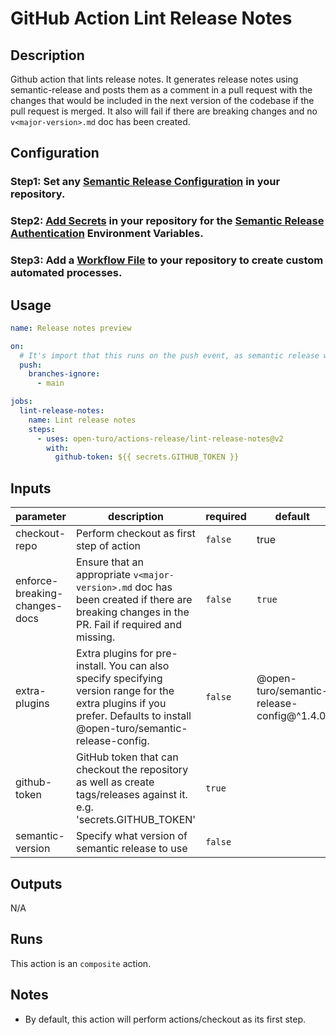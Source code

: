 # GitHub Action Lint Release Notes

## Description

Github action that lints release notes. It generates release notes using semantic-release and posts them as a comment in
a pull request with the changes that would be included in the next version of the codebase if the pull request is
merged. It also will fail if there are breaking changes and no `v<major-version>.md` doc has been created.

## Configuration

### Step1: Set any [Semantic Release Configuration](https://github.com/semantic-release/semantic-release/blob/master/docs/usage/configuration.md#configuration) in your repository.

### Step2: [Add Secrets](https://help.github.com/en/actions/configuring-and-managing-workflows/creating-and-storing-encrypted-secrets) in your repository for the [Semantic Release Authentication](https://github.com/semantic-release/semantic-release/blob/master/docs/usage/ci-configuration.md#authentication) Environment Variables.

### Step3: Add a [Workflow File](https://help.github.com/en/articles/workflow-syntax-for-github-actions) to your repository to create custom automated processes.

## Usage

```yaml
name: Release notes preview

on:
  # It's import that this runs on the push event, as semantic release will not run on pull_request events
  push:
    branches-ignore:
      - main

jobs:
  lint-release-notes:
    name: Lint release notes
    steps:
      - uses: open-turo/actions-release/lint-release-notes@v2
        with:
          github-token: ${{ secrets.GITHUB_TOKEN }}
```

## Inputs

| parameter                     | description                                                                                                                                                               | required | default                                   |
| ----------------------------- | ------------------------------------------------------------------------------------------------------------------------------------------------------------------------- | -------- | ----------------------------------------- |
| checkout-repo                 | Perform checkout as first step of action                                                                                                                                  | `false`  | true                                      |
| enforce-breaking-changes-docs | Ensure that an appropriate `v<major-version>.md` doc has been created if there are breaking changes in the PR. Fail if required and missing.                              | `false`  | `true`                                    |
| extra-plugins                 | Extra plugins for pre-install. You can also specify specifying version range for the extra plugins if you prefer. Defaults to install @open-turo/semantic-release-config. | `false`  | @open-turo/semantic-release-config@^1.4.0 |
| github-token                  | GitHub token that can checkout the repository as well as create tags/releases against it. e.g. 'secrets.GITHUB_TOKEN'                                                     | `true`   |                                           |
| semantic-version              | Specify what version of semantic release to use                                                                                                                           | `false`  |                                           |

## Outputs

N/A

## Runs

This action is an `composite` action.

## Notes

- By default, this action will perform actions/checkout as its first step.
